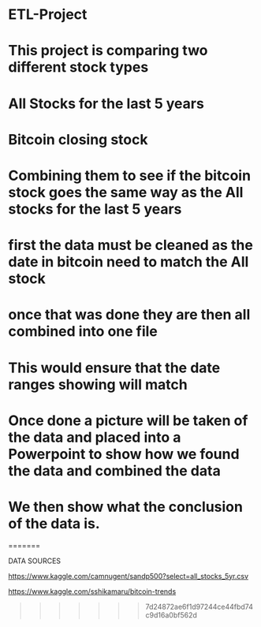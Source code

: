 # ETL-Project

# This project is comparing two different stock types

# All Stocks for the last 5 years
# Bitcoin closing stock

# Combining them to see if the bitcoin stock goes the same way as the All stocks for the last 5 years

# first the data must be cleaned as the date in bitcoin need to match the All stock

# once that was done they are then all combined into one file

# This would ensure that the date ranges showing will match

# Once done a picture will be taken of the data and placed into a Powerpoint to show how we found the data and combined the data

# We then show what the conclusion of the data is.
=======

DATA SOURCES

https://www.kaggle.com/camnugent/sandp500?select=all_stocks_5yr.csv

https://www.kaggle.com/sshikamaru/bitcoin-trends

>>>>>>> 7d24872ae6f1d97244ce44fbd74c9d16a0bf562d

